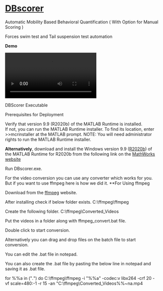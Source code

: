 # [DBscorer](https://doi.org/10.1523/ENEURO.0305-21.2021)
Automatic Mobility Based Behavioral Quantification ( With Option for Manual Scoring )

Forces swim test and Tail suspension test automation

**Demo**

<video src="https://github.com/swanandlab/DBscorer/blob/main/DBscorer%20Installation%20and%20Use%20360p.mp4" controls="controls" style="max-width: 360px;">
</video>

DBScorer Executable

Prerequisites for Deployment 

Verify that version 9.9 (R2020b) of the MATLAB Runtime is installed.   
If not, you can run the MATLAB Runtime installer.
To find its location, enter
	>>mcrinstaller
at the MATLAB prompt.
NOTE: You will need administrator rights to run the MATLAB Runtime installer. 

**Alternatively**, download and install the Windows version 9.9 ([R2020b](https://ssd.mathworks.com/supportfiles/downloads/R2020b/Release/5/deployment_files/installer/complete/win64/MATLAB_Runtime_R2020b_Update_5_win64.zip)) of the MATLAB Runtime for R2020b  from the following link on the [MathWorks website](https://www.mathworks.com/products/compiler/mcr/index.html)

Run DBscorer.exe.

For the video conversion you can use any converter which works for you. But if you want to use ffmpeg here is how we did it.
**For Using ffmpeg

Download from the [ffmpeg](http://ffmpeg.org/) website.

After installing check if below folder exists.
C:\ffmpeg\ffmpeg

Create the following folder.
C:\ffmpeg\Converted_Videos

Put the videos in a folder along with ffmpeg_convert.bat file.

Double click to start conversion.

Alternatively you can drag and drop files on the batch file to start conversion.

You can edit the .bat file in notepad.

You can also create the .bat file by pasting the below line in notepad and saving it as .bat file.


for %%a in ("*.*") do C:\ffmpeg\ffmpeg -i "%%a" -codec:v libx264 -crf 20 -vf scale=480:-1 -r 15 -an "C:\ffmpeg\Converted_Videos\%%~na.mp4
